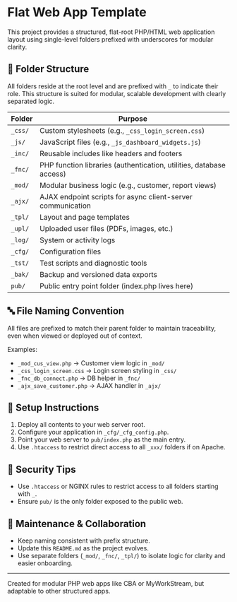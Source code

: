 # Flat Web App Template

This project provides a structured, flat-root PHP/HTML web application layout using single-level folders prefixed with underscores for modular clarity.

## 📁 Folder Structure

All folders reside at the root level and are prefixed with `_` to indicate their role. This structure is suited for modular, scalable development with clearly separated logic.

| Folder       | Purpose |
|--------------|---------|
| `_css/`      | Custom stylesheets (e.g., `_css_login_screen.css`) |
| `_js/`       | JavaScript files (e.g., `_js_dashboard_widgets.js`) |
| `_inc/`      | Reusable includes like headers and footers |
| `_fnc/`      | PHP function libraries (authentication, utilities, database access) |
| `_mod/`      | Modular business logic (e.g., customer, report views) |
| `_ajx/`      | AJAX endpoint scripts for async client-server communication |
| `_tpl/`      | Layout and page templates |
| `_upl/`      | Uploaded user files (PDFs, images, etc.) |
| `_log/`      | System or activity logs |
| `_cfg/`      | Configuration files |
| `_tst/`      | Test scripts and diagnostic tools |
| `_bak/`      | Backup and versioned data exports |
| `pub/`       | Public entry point folder (index.php lives here) |

## 🔤 File Naming Convention

All files are prefixed to match their parent folder to maintain traceability, even when viewed or deployed out of context.

Examples:
- `_mod_cus_view.php` → Customer view logic in `_mod/`
- `_css_login_screen.css` → Login screen styling in `_css/`
- `_fnc_db_connect.php` → DB helper in `_fnc/`
- `_ajx_save_customer.php` → AJAX handler in `_ajx/`

## 🚀 Setup Instructions

1. Deploy all contents to your web server root.
2. Configure your application in `_cfg/_cfg_config.php`.
3. Point your web server to `pub/index.php` as the main entry.
4. Use `.htaccess` to restrict direct access to all `_xxx/` folders if on Apache.

## 🔐 Security Tips

- Use `.htaccess` or NGINX rules to restrict access to all folders starting with `_`.
- Ensure `pub/` is the only folder exposed to the public web.

## 🧰 Maintenance & Collaboration

- Keep naming consistent with prefix structure.
- Update this `README.md` as the project evolves.
- Use separate folders (`_mod/`, `_fnc/`, `_tpl/`) to isolate logic for clarity and easier onboarding.

---

Created for modular PHP web apps like CBA or MyWorkStream, but adaptable to other structured apps.

